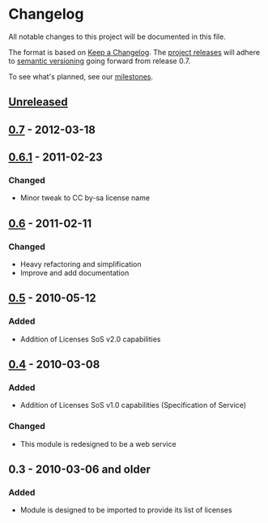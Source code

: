 # Changelog
All notable changes to this project will be documented in this file.

The format is based on [Keep a Changelog](http://keepachangelog.com/en/1.0.0/). The
 [project releases](https://github.com/okfn/licenses/releases) will adhere to [semantic versioning](http://semver.org/spec/v2.0.0.html) going forward from release 0.7.

To see what's planned, see our [milestones](https://github.com/okfn/licenses/milestones).

[Unreleased]: https://github.com/okfn/licenses/compare/0.7...HEAD
## [Unreleased]

[0.7]: https://github.com/okfn/licenses/compare/v0.6.1...0.7.0
## [0.7] - 2012-03-18

[0.6.1]: https://github.com/okfn/licenses/compare/v0.6...0.6.1
## [0.6.1] - 2011-02-23
### Changed
- Minor tweak to CC by-sa license name

[0.6]: https://github.com/okfn/licenses/compare/v0.5...0.6
## [0.6] - 2011-02-11
### Changed
- Heavy refactoring and simplification
- Improve and add documentation

[0.5]: https://github.com/okfn/licenses/compare/v0.4...0.5
## [0.5] - 2010-05-12
### Added
- Addition of Licenses SoS v2.0 capabilities

[0.4]: https://github.com/okfn/licenses/compare/v0.3...0.4
## [0.4] - 2010-03-08
### Added
- Addition of Licenses SoS v1.0 capabilities (Specification of Service)
### Changed
- This module is redesigned to be a web service

## 0.3 - 2010-03-06 and older
### Added
- Module is designed to be imported to provide its list of licenses
